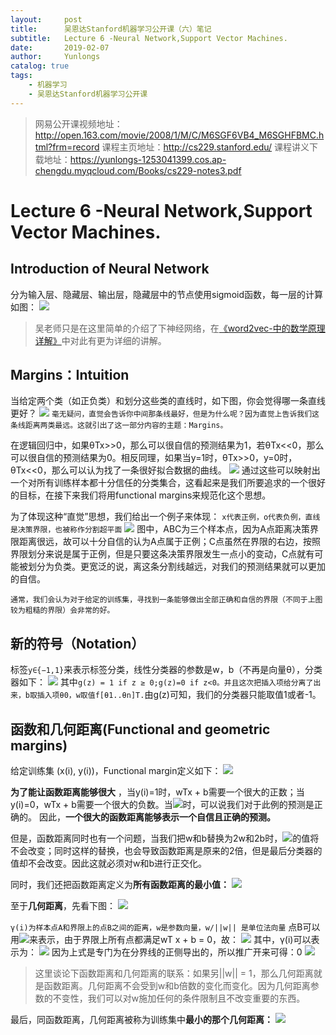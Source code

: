 ```yaml
---
layout:     post
title:      吴恩达Stanford机器学习公开课（六）笔记
subtitle:   Lecture 6 -Neural Network,Support Vector Machines. 
date:       2019-02-07
author:     Yunlongs
catalog: true
tags:
    - 机器学习
    - 吴恩达Stanford机器学习公开课
---
```


>网易公开课视频地址：http://open.163.com/movie/2008/1/M/C/M6SGF6VB4_M6SGHFBMC.html?frm=record
课程主页地址：http://cs229.stanford.edu/
课程讲义下载地址：https://yunlongs-1253041399.cos.ap-chengdu.myqcloud.com/Books/cs229-notes3.pdf


# Lecture 6 -Neural Network,Support Vector Machines. 

## Introduction of Neural Network
分为输入层、隐藏层、输出层，隐藏层中的节点使用sigmoid函数，每一层的计算如图：
![](https://yunlongs-1253041399.cos.ap-chengdu.myqcloud.com/image/Stanford/lecture-6-1.jpg)
>吴老师只是在这里简单的介绍了下神经网络，在[《word2vec-中的数学原理详解》](https://yunlongs-1253041399.cos.ap-chengdu.myqcloud.com/Books/word2vec-%E4%B8%AD%E7%9A%84%E6%95%B0%E5%AD%A6%E5%8E%9F%E7%90%86%E8%AF%A6%E8%A7%A3.pdf)中对此有更为详细的讲解。

## Margins：Intuition
当给定两个类（如正负类）和划分这些类的直线时，如下图，你会觉得哪一条直线更好？
![](https://yunlongs-1253041399.cos.ap-chengdu.myqcloud.com/image/Stanford/lecture-6-2.jpg)
`毫无疑问，直觉会告诉你中间那条线最好，但是为什么呢？因为直觉上告诉我们这条线距离两类最远。这就引出了这一部分内容的主题：Margins。`

在逻辑回归中，如果θTx>>0，那么可以很自信的预测结果为1，若θTx<<0，那么可以很自信的预测结果为0。相反同理，如果当y=1时，θTx>>0，y=0时，θTx<<0，那么可以认为找了一条很好拟合数据的曲线。
![](https://yunlongs-1253041399.cos.ap-chengdu.myqcloud.com/image/Stanford/lecture-6-3.jpg)
通过这些可以映射出一个对所有训练样本都十分信任的分类集合，这看起来是我们所要追求的一个很好的目标，在接下来我们将用functional margins来规范化这个思想。

为了体现这种“直觉”思想，我们给出一个例子来体现：
`x代表正例，o代表负例，直线是决策界限，也被称作分割超平面`
![](https://yunlongs-1253041399.cos.ap-chengdu.myqcloud.com/image/Stanford/lecture-6-4.jpg)
图中，ABC为三个样本点，因为A点距离决策界限距离很远，故可以十分自信的认为A点属于正例；C点虽然在界限的右边，按照界限划分来说是属于正例，但是只要这条决策界限发生一点小的变动，C点就有可能被划分为负类。更宽泛的说，离这条分割线越远，对我们的预测结果就可以更加的自信。

`通常，我们会认为对于给定的训练集，寻找到一条能够做出全部正确和自信的界限（不同于上图较为粗糙的界限）会非常的好。`

## 新的符号（Notation）
标签`y∈{−1,1}`来表示标签分类，线性分类器的参数是w，b（不再是向量θ），分类器如下：
![](https://yunlongs-1253041399.cos.ap-chengdu.myqcloud.com/image/Stanford/lecture-6-5.jpg)
其中`g(z) = 1 if z ≥ 0;g(z)=0 if z<0。并且这次把插入项给分离了出来，b取插入项θ0，w取值f[θ1..θn]T.`由g(z)可知，我们的分类器只能取值1或者-1。

## 函数和几何距离(Functional and geometric margins)
给定训练集 (x(i), y(i))，Functional margin定义如下：
![](https://yunlongs-1253041399.cos.ap-chengdu.myqcloud.com/image/Stanford/lecture-6-6.jpg)

**为了能让函数距离能够很大** ，当y(i)=1时，wTx + b需要一个很大的正数；当y(i)=0，wTx + b需要一个很大的负数。当![](https://yunlongs-1253041399.cos.ap-chengdu.myqcloud.com/image/Stanford/lecture-6-7.jpg)时，可以说我们对于此例的预测是正确的。
因此，**一个很大的函数距离能够表示一个自信且正确的预测。**

但是，函数距离同时也有一个问题，当我们把w和b替换为2w和2b时，![](https://yunlongs-1253041399.cos.ap-chengdu.myqcloud.com/image/Stanford/lecture-6-8.jpg)的值将不会改变；同时这样的替换，也会导致函数距离是原来的2倍，但是最后分类器的值却不会改变。因此这就必须对w和b进行正交化。

同时，我们还把函数距离定义为**所有函数距离的最小值：** 
![](https://yunlongs-1253041399.cos.ap-chengdu.myqcloud.com/image/Stanford/lecture-6-9.jpg)


至于**几何距离**，先看下图：
![](https://yunlongs-1253041399.cos.ap-chengdu.myqcloud.com/image/Stanford/lecture-6-10.jpg)

`γ(i)为样本点A和界限上的点B之间的距离，w是参数向量，w/||w|| 是单位法向量`
点B可以用![](https://yunlongs-1253041399.cos.ap-chengdu.myqcloud.com/image/Stanford/lecture-6-11.jpg)来表示，由于界限上所有点都满足wT x + b = 0，故：
![](https://yunlongs-1253041399.cos.ap-chengdu.myqcloud.com/image/Stanford/lecture-6-12.jpg)
其中，γ(i)可以表示为：
![](https://yunlongs-1253041399.cos.ap-chengdu.myqcloud.com/image/Stanford/lecture-6-13.jpg)
因为上式是专门为在分界线的正侧导出的，所以推广开来可得：0
![](https://yunlongs-1253041399.cos.ap-chengdu.myqcloud.com/image/Stanford/lecture-6-14.jpg)

>这里谈论下函数距离和几何距离的联系：如果另||w|| = 1，那么几何距离就是函数距离。几何距离不会受到w和b倍数的变化而变化。因为几何距离参数的不变性，我们可以对w施加任何的条件限制且不改变重要的东西。

最后，同函数距离，几何距离被称为训练集中**最小的那个几何距离：**
![](https://yunlongs-1253041399.cos.ap-chengdu.myqcloud.com/image/Stanford/lecture-6-15.jpg)